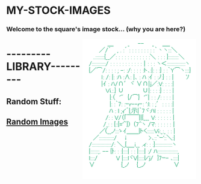 # MY-STOCK-IMAGES

<h3>Welcome to the square's image stock... (why you are here?)</h3>

<img align="right" src="https://raw.githubusercontent.com/sqrggm/MY-STOCK-IMAGES/main/Random%20Images/Koakuma...but%20green.png">

<h1>---------LIBRARY---------</h1>
<p><h2>Random Stuff:<h2>

  
[Random Images](https://github.com/sqrggm/MY-STOCK-IMAGES/tree/main/Random%20Images)

</p>
